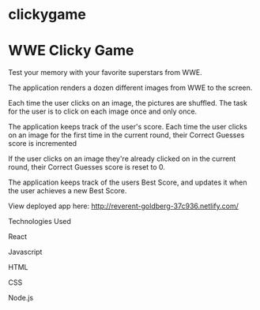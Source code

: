 # clickygame

# WWE Clicky Game

Test your memory with your favorite superstars from WWE.

The application renders a dozen different images from WWE to the screen.

Each time the user clicks on an image, the pictures are shuffled. The task for the user is to click on each image once and only once.

The application keeps track of the user's score. Each time the user clicks on an image for the first time in the current round, their Correct Guesses score is incremented

If the user clicks on an image they're already clicked on in the current round, their Correct Guesses score is reset to 0.

The application keeps track of the users Best Score, and updates it when the user achieves a new Best Score.


View deployed app here: http://reverent-goldberg-37c936.netlify.com/

Technologies Used

React

Javascript

HTML

CSS

Node.js




